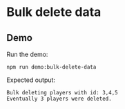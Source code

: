 # Bulk delete data

## Demo

Run the demo:

```shell
npm run demo:bulk-delete-data
```

Expected output:

```
Bulk deleting players with id: 3,4,5
Eventually 3 players were deleted.
```
